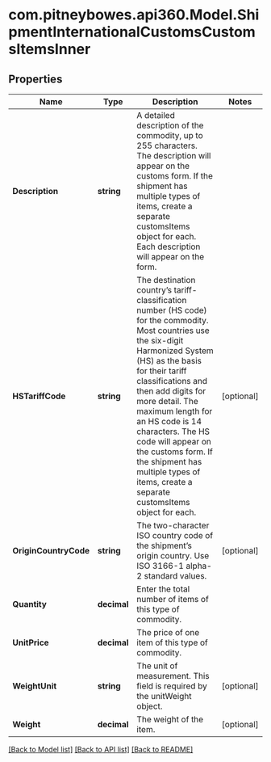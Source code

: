 # com.pitneybowes.api360.Model.ShipmentInternationalCustomsCustomsItemsInner

## Properties

Name | Type | Description | Notes
------------ | ------------- | ------------- | -------------
**Description** | **string** | A detailed description of the commodity, up to 255 characters. The description will appear on the customs form. If the shipment has multiple types of items, create a separate customsItems object for each. Each description will appear on the form. | 
**HSTariffCode** | **string** | The destination country’s tariff-classification number (HS code) for the commodity. Most countries use the six-digit Harmonized System (HS) as the basis for their tariff classifications and then add digits for more detail. The maximum length for an HS code is 14 characters. The HS code will appear on the customs form. If the shipment has multiple types of items, create a separate customsItems object for each. | [optional] 
**OriginCountryCode** | **string** | The two-character ISO country code of the shipment’s origin country. Use ISO 3166-1 alpha-2 standard values. | [optional] 
**Quantity** | **decimal** | Enter the total number of items of this type of commodity. | 
**UnitPrice** | **decimal** | The price of one item of this type of commodity. | 
**WeightUnit** | **string** | The unit of measurement. This field is required by the unitWeight object. | [optional] 
**Weight** | **decimal** | The weight of the item. | [optional] 

[[Back to Model list]](../README.md#documentation-for-models) [[Back to API list]](../README.md#documentation-for-api-endpoints) [[Back to README]](../README.md)

